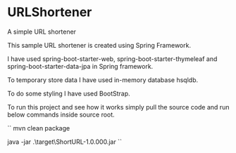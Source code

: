 # URLShortener
A simple URL shortener

This sample URL shortener is created using Spring Framework.

I have used spring-boot-starter-web, spring-boot-starter-thymeleaf and
spring-boot-starter-data-jpa in Spring framework.

To temporary store data I have used in-memory database hsqldb.

To do some styling I have used BootStrap.

To run this project and see how it works simply pull the source code and
run below commands inside source root.

``
mvn clean package

java -jar .\target\ShortURL-1.0.000.jar
``
